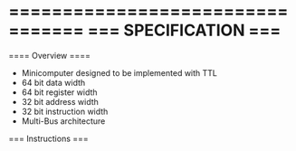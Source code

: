 =================================
===       SPECIFICATION       ===
=================================

==== Overview ====
* Minicomputer designed to be implemented with TTL
* 64 bit data width
* 64 bit register width
* 32 bit address width
* 32 bit instruction width
* Multi-Bus architecture

=== Instructions ===
